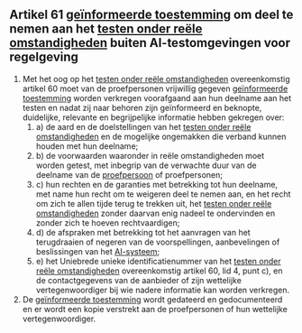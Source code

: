 ## Artikel 61 [geïnformeerde toestemming](a3.md#^infcon) om deel te nemen aan het [testen onder reële omstandigheden](a3.md#^testreel) buiten AI-testomgevingen voor regelgeving

1. Met het oog op het [testen onder reële omstandigheden](a3.md#^testreel) overeenkomstig artikel 60 moet van de proefpersonen vrijwillig gegeven [geïnformeerde toestemming](a3.md#^infcon) worden verkregen voorafgaand aan hun deelname aan het testen en nadat zij naar behoren zijn geïnformeerd en beknopte, duidelijke, relevante en begrijpelijke informatie hebben gekregen over:
   1. a) de aard en de doelstellingen van het [testen onder reële omstandigheden](a3.md#^testreel) en de mogelijke ongemakken die verband kunnen houden met hun deelname;
   2. b) de voorwaarden waaronder in reële omstandigheden moet worden getest, met inbegrip van de verwachte duur van de deelname van de [proefpersoon](a3.md#^proefp) of proefpersonen;
   3. c) hun rechten en de garanties met betrekking tot hun deelname, met name hun recht om te weigeren deel te nemen aan, en het recht om zich te allen tijde terug te trekken uit, het [testen onder reële omstandigheden](a3.md#^testreel) zonder daarvan enig nadeel te ondervinden en zonder zich te hoeven rechtvaardigen;
   4. d) de afspraken met betrekking tot het aanvragen van het terugdraaien of negeren van de voorspellingen, aanbevelingen of beslissingen van het [AI-systeem](a3.md#^ai-systeem);
   5. e) het Uniebrede unieke identificatienummer van het [testen onder reële omstandigheden](a3.md#^testreel) overeenkomstig artikel 60, lid 4, punt c), en de contactgegevens van de aanbieder of zijn wettelijke vertegenwoordiger bij wie nadere informatie kan worden verkregen.
2. De [geïnformeerde toestemming](a3.md#^infcon) wordt gedateerd en gedocumenteerd en er wordt een kopie verstrekt aan de proefpersonen of hun wettelijke vertegenwoordiger.
